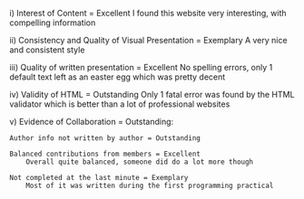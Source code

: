 i) Interest of Content = Excellent
I found this website very interesting, with compelling information

ii) Consistency and Quality of Visual Presentation = Exemplary
A very nice and consistent style

iii) Quality of written presentation = Excellent
No spelling errors, only 1 default text left as an easter egg which was pretty decent

iv) Validity of HTML = Outstanding
Only 1 fatal error was found by the HTML validator which is better than a lot of professional websites

v) Evidence of Collaboration = Outstanding:

    Author info not written by author = Outstanding
    
    Balanced contributions from members = Excellent
        Overall quite balanced, someone did do a lot more though
        
    Not completed at the last minute = Exemplary
        Most of it was written during the first programming practical
